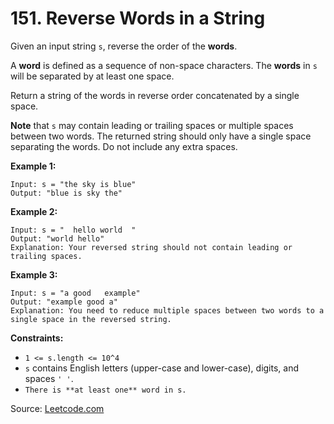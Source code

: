 #  151. Reverse Words in a String

Given an input string `s`, reverse the order of the **words**.

A **word** is defined as a sequence of non-space characters. The **words** in `s` will be separated by at least one space.

Return a string of the words in reverse order concatenated by a single space.

**Note** that `s` may contain leading or trailing spaces or multiple spaces between two words. The returned string should only have a single space separating the words. Do not include any extra spaces.

**Example 1:**
```
Input: s = "the sky is blue"
Output: "blue is sky the"
```

**Example 2:**
```
Input: s = "  hello world  "
Output: "world hello"
Explanation: Your reversed string should not contain leading or trailing spaces.
```

**Example 3:**
```
Input: s = "a good   example"
Output: "example good a"
Explanation: You need to reduce multiple spaces between two words to a single space in the reversed string.
```

**Constraints:**

- `1 <= s.length <= 10^4`
- `s` contains English letters (upper-case and lower-case), digits, and spaces `' '`.
- `There is **at least one** word in s.`

Source: [Leetcode.com](https://leetcode.com/problems/reverse-words-in-a-string/)

 
